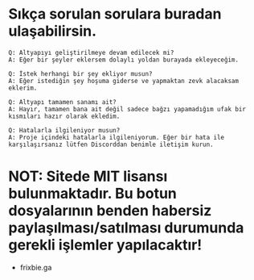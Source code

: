 # Sıkça sorulan sorulara buradan ulaşabilirsin.

    Q: Altyapıyı geliştirilmeye devam edilecek mi?
    A: Eğer bir şeyler eklersem dolaylı yoldan burayada ekleyeceğim.

    Q: İstek herhangi bir şey ekliyor musun?
    A: Eğer istediğin şey hoşuma giderse ve yapmaktan zevk alacaksam eklerim.

    Q: Altyapı tamamen sanamı ait?
    A: Hayır, tamamen bana ait değil sadece bağzı yapamadığım ufak bir kısmıları hazır olarak ekledim.

    Q: Hatalarla ilgileniyor musun?
    A: Proje içindeki hatalarla ilgileniyorum. Eğer bir hata ile karşılaşırsanız lütfen Discorddan benimle iletişim kurun.

  # NOT: Sitede MIT lisansı bulunmaktadır. Bu botun dosyalarının benden habersiz paylaşılması/satılması durumunda gerekli işlemler yapılacaktır!

- frixbie.ga
